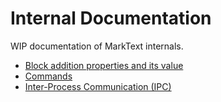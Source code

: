 # Internal Documentation

WIP documentation of MarkText internals.

- [Block addition properties and its value](BLOCK_ADDITION_PROPERTY.md)
- [Commands](COMMANDS.md)
- [Inter-Process Communication (IPC)](IPC.md)
